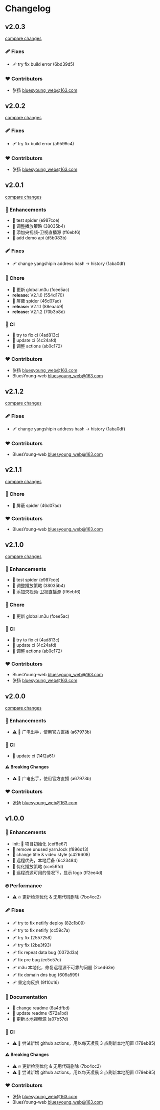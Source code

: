 # Changelog


## v2.0.3

[compare changes](https://gitee.com/BluesYoung-web/young-live-website/compare/v2.0.2...v2.0.3)

### 🩹 Fixes

- 🩹 try fix build error (6bd39d5)

### ❤️ Contributors

- 张扬 <bluesyoung_web@163.com>

## v2.0.2

[compare changes](https://gitee.com/BluesYoung-web/young-live-website/compare/v2.0.1...v2.0.2)

### 🩹 Fixes

- 🩹 try fix build error (a9599c4)

### ❤️ Contributors

- 张扬 <bluesyoung_web@163.com>

## v2.0.1

[compare changes](https://gitee.com/BluesYoung-web/young-live-website/compare/v2.0.0...v2.0.1)

### 🚀 Enhancements

- 🚀 test spider (e987cce)
- 🚀 调整播放策略 (38035b4)
- 🚀 添加央视频-卫视直播源 (ff6ebf6)
- 🚀 add demo api (d5b083b)

### 🩹 Fixes

- 🩹 change yangshipin address hash -> history (1aba0df)

### 🏡 Chore

- 🏡 更新 global.m3u (fcee5ac)
- **release:** V2.1.0 (554d170)
- 🏡 屏蔽 spider (46d07ad)
- **release:** V2.1.1 (88eaab9)
- **release:** V2.1.2 (70b3b8d)

### 🤖 CI

- 🤖 try to fix ci (4ad813c)
- 🤖 update ci (4c24afd)
- 🤖 调整 actions (ab0c172)

### ❤️ Contributors

- 张扬 <bluesyoung_web@163.com>
- BluesYoung-web <bluesyoung_web@163.com>

## v2.1.2

[compare changes](https://gitee.com/BluesYoung-web/young-live-website/compare/v2.1.1...v2.1.2)

### 🩹 Fixes

- 🩹 change yangshipin address hash -> history (1aba0df)

### ❤️ Contributors

- BluesYoung-web <bluesyoung_web@163.com>

## v2.1.1

[compare changes](https://gitee.com/BluesYoung-web/young-live-website/compare/v2.1.0...v2.1.1)

### 🏡 Chore

- 🏡 屏蔽 spider (46d07ad)

### ❤️ Contributors

- BluesYoung-web <bluesyoung_web@163.com>

## v2.1.0

[compare changes](https://gitee.com/BluesYoung-web/young-live-website/compare/v2.0.0...v2.1.0)

### 🚀 Enhancements

- 🚀 test spider (e987cce)
- 🚀 调整播放策略 (38035b4)
- 🚀 添加央视频-卫视直播源 (ff6ebf6)

### 🏡 Chore

- 🏡 更新 global.m3u (fcee5ac)

### 🤖 CI

- 🤖 try to fix ci (4ad813c)
- 🤖 update ci (4c24afd)
- 🤖 调整 actions (ab0c172)

### ❤️ Contributors

- BluesYoung-web <bluesyoung_web@163.com>
- 张扬 <bluesyoung_web@163.com>

## v2.0.0

[compare changes](https://gitee.com/BluesYoung-web/young-live-website/compare/v1.0.0...v2.0.0)

### 🚀 Enhancements

- ⚠️  🚀 广电出手，使用官方直播 (a67973b)

### 🤖 CI

- 🤖 update ci (14f2a61)

#### ⚠️ Breaking Changes

- ⚠️  🚀 广电出手，使用官方直播 (a67973b)

### ❤️ Contributors

- 张扬 <bluesyoung_web@163.com>

## v1.0.0


### 🚀 Enhancements

- Init: 🎉  项目初始化 (cef8e67)
- 🚀 remove unused yarn.lock (f896d13)
- 🚀 change title & video style (c426608)
- 🚀 远程优先，本地后备 (6c23484)
- 🚀 优化播放策略 (cce56fd)
- 🚀 远程资源可用的情况下，显示 logo (ff2ee4d)

### 🔥 Performance

- ⚠️  🔥 更新检测优化 & 无用代码删除 (7bc4cc2)

### 🩹 Fixes

- 🩹 try to fix netlify deploy (82c1b09)
- 🩹 try to fix netlify (cc59c7a)
- 🩹 try fix (2557258)
- 🩹 try fix (2be3f93)
- 🩹 fix repeat data bug (0372d3a)
- 🩹 fix pre bug (ec5c57c)
- 🩹 m3u 本地化，修复远程源不可靠的问题 (2ce463e)
- 🩹 fix domain dns bug (609a599)
- 🩹 重定向反扒 (9f10c16)

### 📖 Documentation

- 📖 change readme (6a4dfbd)
- 📖 update readme (572a1bd)
- 📖 更新本地视频源 (a07b57d)

### 🤖 CI

- ⚠️  🤖 尝试新增 github actions，用以每天凌晨 3 点刷新本地配置 (178eb85)

#### ⚠️ Breaking Changes

- ⚠️  🔥 更新检测优化 & 无用代码删除 (7bc4cc2)
- ⚠️  🤖 尝试新增 github actions，用以每天凌晨 3 点刷新本地配置 (178eb85)

### ❤️ Contributors

- 张扬 <bluesyoung_web@163.com>
- BluesYoung-web <bluesyoung_web@163.com>

